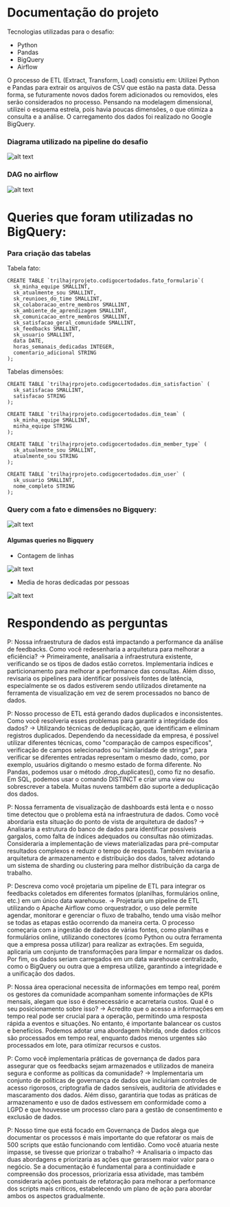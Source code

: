 # Documentação do projeto

Tecnologias utilizadas para o desafio:
- Python
- Pandas
- BigQuery
- Airflow

O processo de ETL (Extract, Transform, Load) consistiu em:
Utilizei Python e Pandas para extrair os arquivos de CSV que estão na pasta data. Dessa forma, se futuramente novos dados forem adicionados ou removidos, eles serão considerados no processo. Pensando na modelagem dimensional, utilizei o esquema estrela, pois havia poucas dimensões, o que otimiza a consulta e a análise. O carregamento dos dados foi realizado no Google BigQuery.

### Diagrama utilizado na pipeline do desafio
![alt text](./imgs/image.png)

### DAG no airflow
![alt text](./imgs/image1.png)

# Queries que foram utilizadas no BigQuery:
### Para criação das tabelas

Tabela fato:
```
CREATE TABLE `trilhajrprojeto.codigocertodados.fato_formulario`(
  sk_minha_equipe SMALLINT,
  sk_atualmente_sou SMALLINT,
  sk_reunioes_do_time SMALLINT,
  sk_colaboracao_entre_membros SMALLINT,
  sk_ambiente_de_aprendizagem SMALLINT,
  sk_comunicacao_entre_membros SMALLINT,
  sk_satisfacao_geral_comunidade SMALLINT,
  sk_feedbacks SMALLINT,
  sk_usuario SMALLINT,
  data DATE,
  horas_semanais_dedicadas INTEGER,
  comentario_adicional STRING
);
```

Tabelas dimensões:
```
CREATE TABLE `trilhajrprojeto.codigocertodados.dim_satisfaction` (
  sk_satisfacao SMALLINT,
  satisfacao STRING
);
```
```
CREATE TABLE `trilhajrprojeto.codigocertodados.dim_team` (
  sk_minha_equipe SMALLINT,
  minha_equipe STRING
);
```
```
CREATE TABLE `trilhajrprojeto.codigocertodados.dim_member_type` (
  sk_atualmente_sou SMALLINT,
  atualmente_sou STRING
);
```
```
CREATE TABLE `trilhajrprojeto.codigocertodados.dim_user` (
  sk_usuario SMALLINT,
  nome_completo STRING
);
```

### Query com a fato e dimensões no Bigquery:
![alt text](./imgs/image3.png)

#### Algumas queries no Bigquery
- Contagem de linhas

![alt text](./imgs/image4.png)

- Media de horas dedicadas por pessoas

![alt text](./imgs/image5.png)

# Respondendo as perguntas
P: Nossa infraestrutura de dados está impactando a performance da análise de feedbacks. Como você redesenharia a arquitetura para melhorar a eficiência?
-> Primeiramente, analisaria a infraestrutura existente, verificando se os tipos de dados estão corretos. Implementaria índices e particionamento para melhorar a performance das consultas. Além disso, revisaria os pipelines para identificar possíveis fontes de latência, especialmente se os dados estiverem sendo utilizados diretamente na ferramenta de visualização em vez de serem processados no banco de dados.

P: Nosso processo de ETL está gerando dados duplicados e inconsistentes. Como você resolveria esses problemas para garantir a integridade dos dados?
-> Utilizando técnicas de deduplicação, que identificam e eliminam registros duplicados. Dependendo da necessidade da empresa, é possível utilizar diferentes técnicas, como "comparação de campos específicos", verificação de campos selecionados ou "similaridade de strings", para verificar se diferentes entradas representam o mesmo dado, como, por exemplo, usuários digitando o mesmo estado de forma diferente. No Pandas, podemos usar o método .drop_duplicates(), como fiz no desafio. Em SQL, podemos usar o comando DISTINCT e criar uma view ou sobrescrever a tabela. Muitas nuvens também dão suporte a deduplicação dos dados.

P: Nossa ferramenta de visualização de dashboards está lenta e o nosso time detectou que o problema está na infraestrutura de dados. Como você abordaria esta situação do ponto de vista de arquitetura de dados?
-> Analisaria a estrutura do banco de dados para identificar possíveis gargalos, como falta de índices adequados ou consultas não otimizadas. Consideraria a implementação de views materializadas para pré-computar resultados complexos e reduzir o tempo de resposta. Também revisaria a arquitetura de armazenamento e distribuição dos dados, talvez adotando um sistema de sharding ou clustering para melhor distribuição da carga de trabalho.

P: Descreva como você projetaria um pipeline de ETL para integrar os feedbacks coletados em diferentes formatos (planilhas, formulários online, etc.) em um único data warehouse.
-> Projetaria um pipeline de ETL utilizando o Apache Airflow como orquestrador, o uso dele permite agendar, monitorar e gerenciar o fluxo de trabalho, tendo uma visão melhor se todas as etapas estão ocorrendo da maneira certa. O processo começaria com a ingestão de dados de várias fontes, como planilhas e formulários online, utilizando conectores (como Python ou outra ferramenta que a empresa possa utilizar) para realizar as extrações. Em seguida, aplicaria um conjunto de transformações para limpar e normalizar os dados. Por fim, os dados seriam carregados em um data warehouse centralizado, como o BigQuery ou outra que a empresa utilize, garantindo a integridade e a unificação dos dados.

P: Nossa área operacional necessita de informações em tempo real, porém os gestores da comunidade acompanham somente informações de KPIs mensais, alegam que isso é desnecessário e acarretaria custos. Qual é o seu posicionamento sobre isso?
-> Acredito que o acesso a informações em tempo real pode ser crucial para a operação, permitindo uma resposta rápida a eventos e situações. No entanto, é importante balancear os custos e benefícios. Podemos adotar uma abordagem híbrida, onde dados críticos são processados em tempo real, enquanto dados menos urgentes são processados em lote, para otimizar recursos e custos.

P: Como você implementaria práticas de governança de dados para assegurar que os feedbacks sejam armazenados e utilizados de maneira segura e conforme as políticas da comunidade?
-> Implementaria um conjunto de políticas de governança de dados que incluiriam controles de acesso rigorosos, criptografia de dados sensíveis, auditoria de atividades e mascaramento dos dados. Além disso, garantiria que todas as práticas de armazenamento e uso de dados estivessem em conformidade como a LGPD e que houvesse um processo claro para a gestão de consentimento e exclusão de dados.

P: Nosso time que está focado em Governança de Dados alega que documentar os processos é mais importante do que refatorar os mais de 500 scripts que estão funcionando com lentidão. Como você atuaria neste impasse, se tivesse que priorizar o trabalho?
-> Analisaria o impacto das duas abordagens e priorizaria as ações que gerassem maior valor para o negócio. Se a documentação é fundamental para a continuidade e compreensão dos processos, priorizaria essa atividade, mas também consideraria ações pontuais de refatoração para melhorar a performance dos scripts mais críticos, estabelecendo um plano de ação para abordar ambos os aspectos gradualmente.